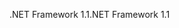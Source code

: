 <span data-ttu-id="195e9-101">.NET Framework 1.1</span><span class="sxs-lookup"><span data-stu-id="195e9-101">.NET Framework 1.1</span></span>